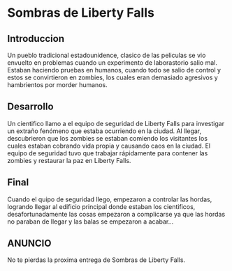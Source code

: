 # Sombras de Liberty Falls

## Introduccion

Un pueblo tradicional estadounidence, 
clasico de las peliculas se vio envuelto en problemas cuando 
un experimento de laborastorio salio mal. Estaban haciendo 
pruebas en humanos, cuando todo se salio de control y
estos se convirtieron en zombies, los cuales eran demasiado
agresivos y hambrientos por morder humanos.


## Desarrollo 

Un cientifico llamo a el equipo de seguridad de 
Liberty Falls para investigar un extraño fenómeno 
que estaba ocurriendo en la ciudad. Al llegar, 
descubrieron que los zombies se estaban comiendo los visitantes 
 los cuales estaban cobrando vida propia y causando caos en 
la ciudad. El equipo de seguridad tuvo que trabajar 
rápidamente para contener las zombies y restaurar 
la paz en Liberty Falls.

## Final

Cuando el quipo de seguridad llego, empezaron a controlar
las hordas, logrando llegar al edificio principal donde estaban
los cientificos, desafortunadamente las cosas empezaron a
complicarse ya que las hordas no paraban de llegar y las
balas se empezaron a acabar...


## ANUNCIO
 
No te pierdas la proxima entrega de Sombras de Liberty Falls.


